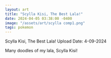 ```yaml
---
layout: art
title: "Scylla Kisi, The Best Lala!"
date: 2024-04-05 03:38:00 -0400
image: "/assets/art/scylla comp1.png"
tags: pokemon
---
```

<h> Scylla Kisi, The Best Lala!
Upload Date: 4-09-2024 </h>

Many doodles of my lala, Scylla Kisi!